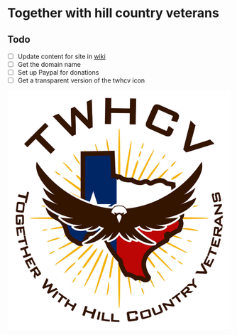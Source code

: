 # Together with hill country veterans

## Todo

- [ ] Update content for site in [wiki](https://github.com/voodoo/twhcv/wiki)
- [ ] Get the domain name
- [ ] Set up Paypal for donations
- [ ] Get a transparent version of the twhcv icon

![TWHCV](twhcv.jpg)
